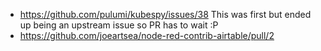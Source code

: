 * https://github.com/pulumi/kubespy/issues/38 This was first but ended up being an upstream issue so PR has to wait :P
* https://github.com/joeartsea/node-red-contrib-airtable/pull/2 